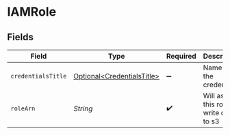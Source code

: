 # IAMRole


## Fields

| Field                                                                  | Type                                                                   | Required                                                               | Description                                                            |
| ---------------------------------------------------------------------- | ---------------------------------------------------------------------- | ---------------------------------------------------------------------- | ---------------------------------------------------------------------- |
| `credentialsTitle`                                                     | [Optional\<CredentialsTitle>](../../models/shared/CredentialsTitle.md) | :heavy_minus_sign:                                                     | Name of the credentials                                                |
| `roleArn`                                                              | *String*                                                               | :heavy_check_mark:                                                     | Will assume this role to write data to s3                              |